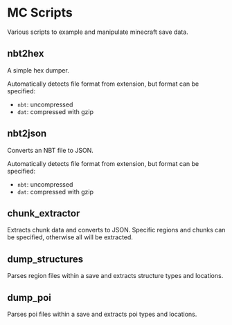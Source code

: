 # MC Scripts

Various scripts to example and manipulate minecraft save data.

## nbt2hex

A simple hex dumper.

Automatically detects file format from extension, but format can be specified:
- `nbt`: uncompressed
- `dat`: compressed with gzip

## nbt2json

Converts an NBT file to JSON.

Automatically detects file format from extension, but format can be specified:
- `nbt`: uncompressed
- `dat`: compressed with gzip

## chunk_extractor

Extracts chunk data and converts to JSON.
Specific regions and chunks can be specified, otherwise all will be extracted.

## dump_structures

Parses region files within a save and extracts structure types and locations.

## dump_poi

Parses poi files within a save and extracts poi types and locations.
